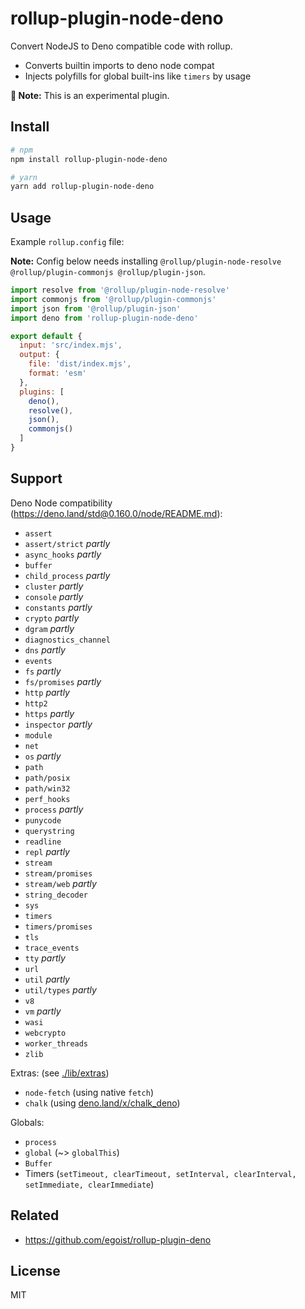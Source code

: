 # rollup-plugin-node-deno

Convert NodeJS to Deno compatible code with rollup.

- Converts builtin imports to deno node compat
- Injects polyfills for global built-ins like `timers` by usage

**🧪 Note:** This is an experimental plugin.

## Install

```sh
# npm
npm install rollup-plugin-node-deno

# yarn
yarn add rollup-plugin-node-deno
```

## Usage

Example `rollup.config` file:

**Note:** Config below needs installing `@rollup/plugin-node-resolve @rollup/plugin-commonjs @rollup/plugin-json`.

```js
import resolve from '@rollup/plugin-node-resolve'
import commonjs from '@rollup/plugin-commonjs'
import json from '@rollup/plugin-json'
import deno from 'rollup-plugin-node-deno'

export default {
  input: 'src/index.mjs',
  output: {
    file: 'dist/index.mjs',
    format: 'esm'
  },
  plugins: [
    deno(),
    resolve(),
    json(),
    commonjs()
  ]
}
```

## Support

Deno Node compatibility (https://deno.land/std@0.160.0/node/README.md):

- `assert`
- `assert/strict` _partly_
- `async_hooks` _partly_
- `buffer`
- `child_process` _partly_
- `cluster` _partly_
- `console` _partly_
- `constants` _partly_
- `crypto` _partly_
- `dgram` _partly_
- `diagnostics_channel`
- `dns` _partly_
- `events`
- `fs` _partly_
- `fs/promises` _partly_
- `http` _partly_
- `http2`
- `https` _partly_
- `inspector` _partly_
- `module`
- `net`
- `os` _partly_
- `path`
- `path/posix`
- `path/win32`
- `perf_hooks`
- `process` _partly_
- `punycode`
- `querystring`
- `readline`
- `repl` _partly_
- `stream`
- `stream/promises`
- `stream/web` _partly_
- `string_decoder`
- `sys`
- `timers`
- `timers/promises`
- `tls`
- `trace_events`
- `tty` _partly_
- `url`
- `util` _partly_
- `util/types` _partly_
- `v8`
- `vm` _partly_
- `wasi`
- `webcrypto`
- `worker_threads`
- `zlib`

Extras: (see [./lib/extras](./lib/extras))

- `node-fetch` (using native `fetch`)
- `chalk` (using [deno.land/x/chalk_deno](https://deno.land/x/chalk_deno))

Globals:

- `process`
- `global` (~> `globalThis`)
- `Buffer`
- Timers (`setTimeout, clearTimeout, setInterval, clearInterval, setImmediate, clearImmediate`)

## Related

- https://github.com/egoist/rollup-plugin-deno

## License

MIT
